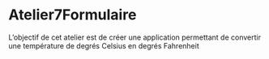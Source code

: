 # Atelier7Formulaire
L’objectif de cet atelier est de créer une application permettant de convertir une température de degrés Celsius en degrés Fahrenheit

